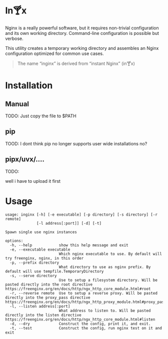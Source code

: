 # In🍸x 

Nginx is a really powerful software, but it requires non-trivial configuration and its own working directory. Command-line configuration is possible but verbose.

This utility creates a temporary working directory and assembles an Nginx configuration optimized for common use cases.

> The name “inginx” is derived from “instant Nginx” (in🍸x)

# Installation

## Manual

TODO: Just copy the file to $PATH

## pip

TOOD:
I dont think pip no longer supports user wide installations no?

## pipx/uvx/....

TODO:

well i have to upload it first

# Usage

```
usage: inginx [-h] [-e executable] [-p directory] [-s directory] [-r remote]
              [-l address[:port]] [-d] [-t]

Spawn single use nginx instances

options:
  -h, --help            show this help message and exit
  -e, --executable executable
                        Which nginx executable to use. By default will try freenginx, nginx, in this order
  -p, --prefix directory
                        What directory to use as nginx prefix. By default will use tempfile.TemporaryDirectory
  -s, --serve directory
                        Use to setup a filesystem directory. Will be pasted directly into the root directive https://freenginx.org/en/docs/http/ngx_http_core_module.html#root
  -r, --reverse remote  Use to setup a reverse proxy. Will be pasted directly into the proxy_pass directive https://freenginx.org/en/docs/http/ngx_http_proxy_module.html#proxy_pass
  -l, --listen address[:port]
                        What address to listen to. Will be pasted directly into the listen directive https://freenginx.org/en/docs/http/ngx_http_core_module.html#listen
  -d, --dry             Construct the config, print it, and exit.
  -t, --test            Construct the config, run nginx test on it and exit
```
